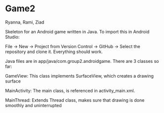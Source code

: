 # Game2
Ryanna, Rami, Ziad

Skeleton for an Android game written in Java. To import this in Android Studio:

File -> New -> Project from Version Control -> GitHub -> Select the repository and clone it. Everything should work.

Java files are in app/java/com.group2.androidgame. There are 3 classes so far:

GameView:       This class implements SurfaceView, which creates a drawing surface

MainActivity:   The main class, is referenced in activity_main.xml.

MainThread:     Extends Thread class, makes sure that drawing is done smoothly and uninterrupted
